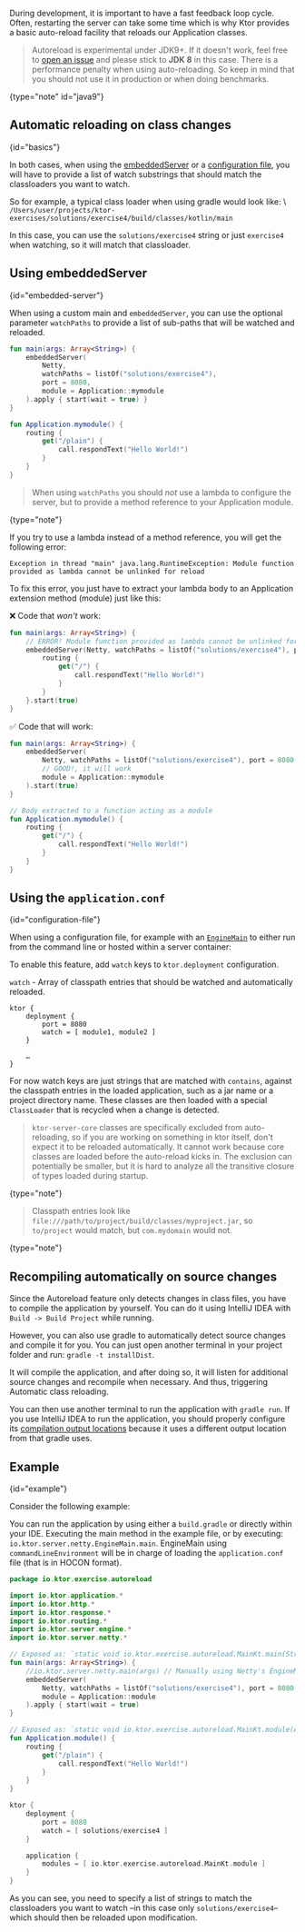 [//]: # (title: Auto reload)

<include src="lib.md" include-id="outdated_warning"/>

During development, it is important to have a fast feedback loop cycle. Often, restarting the server can take some time which is why Ktor provides a 
basic auto-reload facility that reloads our Application classes.

>Autoreload is experimental under JDK9+. If it doesn't work, feel free to [open an issue](https://youtrack.jetbrains.com/issues/KTOR) and
>please stick to **JDK 8** in this case.
>There is a performance penalty when using auto-reloading. So keep in mind that you should not use it in production or when doing benchmarks.
>
{type="note" id="java9"}

## Automatic reloading on class changes
{id="basics"}

In both cases, when using the [embeddedServer](#embedded-server) or a [configuration file](#configuration-file), you will have to provide a list of watch substrings
that should match the classloaders you want to watch.

So for example, a typical class loader when using gradle would look like: \\
`/Users/user/projects/ktor-exercises/solutions/exercise4/build/classes/kotlin/main`

In this case, you can use the `solutions/exercise4` string or just `exercise4` when watching, so it will match that classloader.

## Using embeddedServer
{id="embedded-server"}

When using a custom main and `embeddedServer`,
you can use the optional parameter `watchPaths` to provide
a list of sub-paths that will be watched and reloaded.

```kotlin
fun main(args: Array<String>) {
    embeddedServer(
        Netty,
        watchPaths = listOf("solutions/exercise4"),
        port = 8080,
        module = Application::mymodule
    ).apply { start(wait = true) }
}

fun Application.mymodule() {
    routing {
        get("/plain") {
            call.respondText("Hello World!")
        }
    }
}
```

>When using `watchPaths` you should *not* use a lambda to configure the server, but to provide a method reference to your
>Application module.
>
{type="note"}

If you try to use a lambda instead of a method reference, you will get the following error:

```text
Exception in thread "main" java.lang.RuntimeException: Module function provided as lambda cannot be unlinked for reload
```

To fix this error, you just have to extract your lambda body to an Application extension method (module) just like this:


❌ Code that *won't* work:
```kotlin
fun main(args: Array<String>) {
    // ERROR! Module function provided as lambda cannot be unlinked for reload
    embeddedServer(Netty, watchPaths = listOf("solutions/exercise4"), port = 8080) {
        routing {
            get("/") {
                call.respondText("Hello World!")
            }
        }
    }.start(true)
}
```
✅ Code that will work:
```kotlin
fun main(args: Array<String>) {
    embeddedServer(
        Netty, watchPaths = listOf("solutions/exercise4"), port = 8080,
        // GOOD!, it will work 
        module = Application::mymodule
    ).start(true)
}

// Body extracted to a function acting as a module
fun Application.mymodule() {
    routing {
        get("/") {
            call.respondText("Hello World!")
        }
    }
}
```

## Using the `application.conf`
{id="configuration-file"}

When using a configuration file, for example with an [`EngineMain`](/servers/engine.html) to either run
from the command line or hosted within a server container:

To enable this feature, add `watch` keys to `ktor.deployment` configuration.

`watch` - Array of classpath entries that should be watched and automatically reloaded.

```text
ktor {
    deployment {
        port = 8080
        watch = [ module1, module2 ]
    }
    
    …
}
```

For now watch keys are just strings that are matched with `contains`, against the classpath entries in the loaded
application, such as a jar name or a project directory name.
These classes are then loaded with a special `ClassLoader` that is recycled when a change is detected.

>`ktor-server-core` classes are specifically excluded from auto-reloading, so if you are working on something in ktor itself,
>don't expect it to be reloaded automatically. It cannot work because core classes are loaded before the auto-reload kicks in.
>The exclusion can potentially be smaller, but it is hard to analyze all the transitive closure of types loaded during
>startup.
>
{type="note"}

>Classpath entries look like `file:///path/to/project/build/classes/myproject.jar`, so `to/project` would match, but `com.mydomain` would not.
>
{type="note"}

## Recompiling automatically on source changes

Since the Autoreload feature only detects changes in class files, you have to compile the application by yourself.
You can do it using IntelliJ IDEA with `Build -> Build Project` while running.

However, you can also use gradle to automatically detect source changes and compile it for you. You can just open
another terminal in your project folder and run: `gradle -t installDist`.

It will compile the application, and after doing so,
it will listen for additional source changes and recompile when necessary. And thus, triggering Automatic class reloading.

You can then use another terminal to run the application with `gradle run`. If you use IntelliJ IDEA to run the application, you should properly configure its [compilation output locations](https://www.jetbrains.com/help/idea/specifying-compilation-settings.html) because it uses a different output location from that gradle uses.

## Example
{id="example"}

Consider the following example:

You can run the application by using either a `build.gradle` or directly within your IDE.
Executing the main method in the example file, or by executing: `io.ktor.server.netty.EngineMain.main`.
EngineMain using `commandLineEnvironment` will be in charge of loading the `application.conf` file (that is in HOCON format).

<tabs>

```kotlin
package io.ktor.exercise.autoreload

import io.ktor.application.*
import io.ktor.http.*
import io.ktor.response.*
import io.ktor.routing.*
import io.ktor.server.engine.*
import io.ktor.server.netty.*

// Exposed as: `static void io.ktor.exercise.autoreload.MainKt.main(String[] args)`
fun main(args: Array<String>) {
    //io.ktor.server.netty.main(args) // Manually using Netty's EngineMain
    embeddedServer(
        Netty, watchPaths = listOf("solutions/exercise4"), port = 8080,
        module = Application::module
    ).apply { start(wait = true) 
}

// Exposed as: `static void io.ktor.exercise.autoreload.MainKt.module(Application receiver)`
fun Application.module() {
    routing {
        get("/plain") {
            call.respondText("Hello World!")
        }
    }
}
```



```kotlin
ktor {
    deployment {
        port = 8080
        watch = [ solutions/exercise4 ]
    }

    application {
        modules = [ io.ktor.exercise.autoreload.MainKt.module ]
    }
}
```

</tabs>

As you can see, you need to specify a list of strings to match the classloaders you want to watch –in this case only `solutions/exercise4`– which should then be reloaded upon modification.

